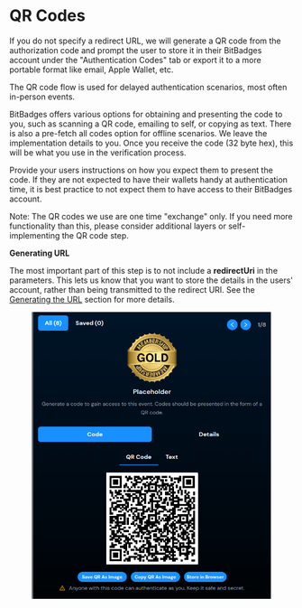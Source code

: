 # QR Codes

If you do not specify a redirect URL, we will generate a QR code from the authorization code and prompt the user to store it in their BitBadges account under the "Authentication Codes" tab or export it to a more portable format like email, Apple Wallet, etc.

The QR code flow is used for delayed authentication scenarios, most often in-person events.

BitBadges offers various options for obtaining and presenting the code to you, such as scanning a QR code, emailing to self, or copying as text. There is also a pre-fetch all codes option for offline scenarios. We leave the implementation details to you. Once you receive the code (32 byte hex), this will be what you use in the verification process.

Provide your users instructions on how you expect them to present the code. If they are not expected to have their wallets handy at authentication time, it is best practice to not expect them to have access to their BitBadges account.

Note: The QR codes we use are one time "exchange" only. If you need more functionality than this, please consider additional layers or self-implementing the QR code step.

**Generating URL**

The most important part of this step is to not include a **redirectUri** in the parameters. This lets us know that you want to store the details in the users' account, rather than being transmitted to the redirect URI. See the [Generating the URL](../authentication-url-+-parameters/generating-the-url.md) section for more details.

<figure><img src="../../../.gitbook/assets/image (1) (1) (1) (1) (1) (1) (1) (1) (1) (1) (1) (1) (1) (1) (1) (1) (1) (1) (1) (1) (1) (1) (1) (1) (1) (1) (1) (1) (1) (1) (1) (1) (1) (1) (1) (1) (1) (1) (1) (1) (1) (1) (1) (1) (1) (1) (1) (1) (1) (1) (1) (1) (1) (1) (1) (1) (1) (1) (1) (1) ( (6).png" alt="" width="539"><figcaption></figcaption></figure>
